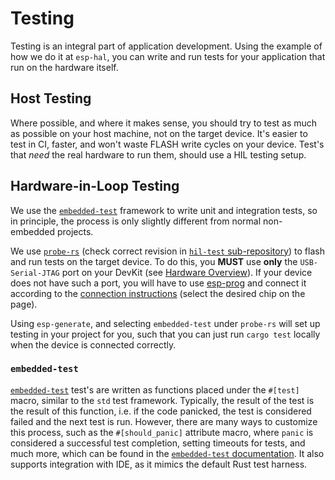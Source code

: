 # Testing

Testing is an integral part of application development. Using the example of how we do it at `esp-hal`, you can write and run tests for your application that run on the hardware itself.

## Host Testing

Where possible, and where it makes sense, you should try to test as much as possible on your host machine, not on the target device. It's easier to test in CI, faster, and won't waste FLASH write cycles on your device. Test's that _need_ the real hardware to run them, should use a HIL testing setup.

## Hardware-in-Loop Testing

We use the [`embedded-test`] framework to write unit and integration tests, so in principle, the process is only slightly different from normal non-embedded projects.

We use [`probe-rs`] (check correct revision in [`hil-test` sub-repository]) to flash and run tests on the target device. To do this, you **MUST** use **only** the `USB-Serial-JTAG` port on your DevKit (see [Hardware Overview](../introduction/hardware-overview.md)). If your device does not have such a port, you will have to use [esp-prog] and connect it according to the [connection instructions] (select the desired chip on the page). 

Using `esp-generate`, and selecting `embedded-test` under `probe-rs` will set up testing in your project for you, such that you can just run `cargo test` locally when the device is connected correctly.

### `embedded-test`

[`embedded-test`] test's are written as functions placed under the `#[test]` macro, similar to the `std` test framework. Typically, the result of the test is the result of this function, i.e. if the code panicked, the test is considered failed and the next test is run. However, there are many ways to customize this process, such as the `#[should_panic]` attribute macro, where `panic` is considered a successful test completion, setting timeouts for tests, and much more, which can be found in the [`embedded-test` documentation]. It also supports integration with IDE, as it mimics the default Rust test harness.

[`embedded-test`]: https://github.com/probe-rs/embedded-test
[`probe-rs`]: https://probe.rs
[`hil-test` sub-repository]: https://github.com/esp-rs/esp-hal/tree/main/hil-test
[esp-prog]:  https://docs.espressif.com/projects/esp-dev-kits/en/latest/other/esp-prog/user_guide.html
[connection instructions]: https://docs.espressif.com/projects/esp-idf/en/v5.2.3/esp32s2/api-guides/jtag-debugging/configure-other-jtag.html
[`embedded-test` documentation]: https://docs.rs/embedded-test/0.6.2/embedded_test/